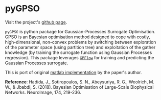 # pyGPSO

Visit the project's [github page](https://github.com/jajcayn/pygpso).

`pyGPSO` is python package for Gaussian-Processes Surrogate Optimisation. GPSO is an Bayesian optimisation method designed to cope with costly, high-dimensional, non-convex problems by switching between exploration of the parameter space (using partition tree) and exploitation of the gather knowledge (by training the surrogate function using Gaussian Processes regression). This package leverages [`GPFlow`](https://github.com/GPflow/GPflow) for training and predicting the Gaussian Processes surrogate.

This is port of original [matlab implementation](https://github.com/jhadida/gpso) by the paper's author.

**Reference**: Hadida, J., Sotiropoulos, S. N., Abeysuriya, R. G., Woolrich, M. W., & Jbabdi, S. (2018). Bayesian Optimisation of Large-Scale Biophysical Networks. NeuroImage, 174, 219-236.

